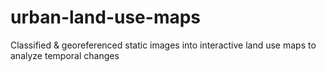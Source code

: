 # urban-land-use-maps
Classified &amp; georeferenced static images into interactive land use maps to analyze temporal changes
